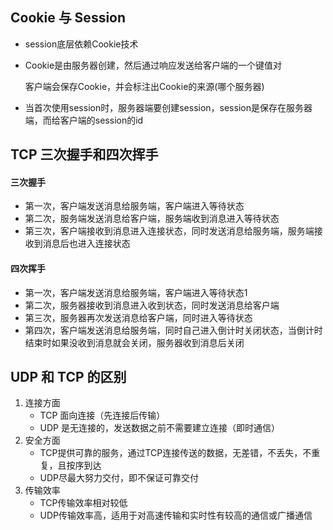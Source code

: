 ## Cookie 与 Session

* session底层依赖Cookie技术

* Cookie是由服务器创建，然后通过响应发送给客户端的一个键值对

  客户端会保存Cookie，并会标注出Cookie的来源(哪个服务器)

* 当首次使用session时，服务器端要创建session，session是保存在服务器端，而给客户端的session的id

## TCP 三次握手和四次挥手

#### 三次握手

* 第一次，客户端发送消息给服务端，客户端进入等待状态
* 第二次，服务端发送消息给客户端，服务端收到消息进入等待状态
* 第三次，客户端接收到消息进入连接状态，同时发送消息给服务端，服务端接收到消息后也进入连接状态

#### 四次挥手

* 第一次，客户端发送消息给服务端，客户端进入等待状态1
* 第二次，服务器接收到消息进入收到状态，同时发送消息给客户端
* 第三次，服务器再次发送消息给客户端，同时进入等待状态
* 第四次，客户端发送消息给服务端，同时自己进入倒计时关闭状态，当倒计时结束时如果没收到消息就会关闭，服务器收到消息后关闭

## UDP 和 TCP 的区别

1. 连接方面
   * TCP 面向连接（先连接后传输）
   * UDP 是无连接的，发送数据之前不需要建立连接（即时通信）
2. 安全方面
   * TCP提供可靠的服务，通过TCP连接传送的数据，无差错，不丢失，不重复，且按序到达
   * UDP尽最大努力交付，即不保证可靠交付
3. 传输效率
   * TCP传输效率相对较低
   * UDP传输效率高，适用于对高速传输和实时性有较高的通信或广播通信